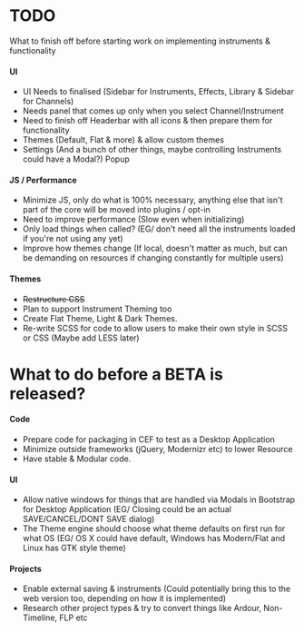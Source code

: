 TODO
====

What to finish off before starting work on implementing instruments & functionality



#### UI

* UI Needs to finalised (Sidebar for Instruments, Effects, Library & Sidebar for Channels)
* Needs panel that comes up only when you select Channel/Instrument
* Need to finish off Headerbar with all icons & then prepare them for functionality
* Themes (Default, Flat & more) & allow custom themes
* Settings (And a bunch of other things, maybe controlling Instruments could have a Modal?) Popup

#### JS / Performance

* Minimize JS, only do what is 100% necessary, anything else that isn't part of the core will be moved into plugins / opt-in
* Need to improve performance (Slow even when initializing)
* Only load things when called? (EG/ don't need all the instruments loaded if you're not using any yet)
* Improve how themes change (If local, doesn't matter as much, but can be demanding on resources if changing constantly for multiple users)

#### Themes

* ~~Restructure CSS~~
* Plan to support Instrument Theming too
* Create Flat Theme, Light & Dark Themes.
* Re-write SCSS for code to allow users to make their own style in SCSS or CSS (Maybe add LESS later)

What to do before a BETA is released?
===

#### Code

* Prepare code for packaging in CEF to test as a Desktop Application
* Minimize outside frameworks (jQuery, Modernizr etc) to lower Resource
* Have stable & Modular code.

#### UI

* Allow native windows for things that are handled via Modals in Bootstrap for Desktop Application (EG/ Closing could be an actual SAVE/CANCEL/DONT SAVE dialog)
* The Theme engine should choose what theme defaults on first run for what OS (EG/ OS X could have default, Windows has Modern/Flat and Linux has GTK style theme)

#### Projects
* Enable external saving & instruments (Could potentially bring this to the web version too, depending on how it is implemented)
* Research other project types & try to convert things like Ardour, Non-Timeline, FLP etc